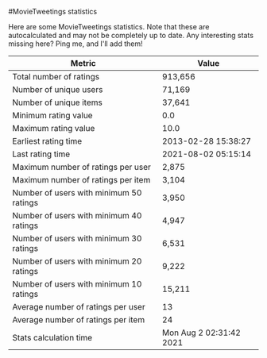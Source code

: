 #MovieTweetings statistics

Here are some MovieTweetings statistics. Note that these are autocalculated and may not be completely up to date. Any interesting stats missing here? Ping me, and I'll add them!

Metric | Value
--- | ---
Total number of ratings                 | 913,656
Number of unique users                  | 71,169
Number of unique items                  | 37,641
Minimum rating value                    | 0.0
Maximum rating value                    | 10.0
Earliest rating time                    | 2013-02-28 15:38:27
Last rating time                        | 2021-08-02 05:15:14
Maximum number of ratings per user      | 2,875
Maximum number of ratings per item      | 3,104
Number of users with minimum 50 ratings | 3,950
Number of users with minimum 40 ratings | 4,947
Number of users with minimum 30 ratings | 6,531
Number of users with minimum 20 ratings | 9,222
Number of users with minimum 10 ratings | 15,211
Average number of ratings per user      | 13
Average number of ratings per item      | 24
Stats calculation time                  | Mon Aug  2 02:31:42 2021

